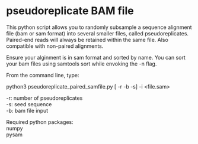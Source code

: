 # pseudoreplicate BAM file
This python script allows you to randomly subsample a sequence alignment file (bam or sam format) into several smaller files, called pseudoreplicates. Paired-end reads will always be retained within the same file. Also compatible with non-paired alignments. 

Ensure your alginment is in sam format and sorted by name. You can sort your bam files using samtools sort while envoking the -n flag.

From the command line, type:

python3 pseudoreplicate_paired_samfile.py [ -r -b -s] -i <file.sam>

-r: number of pseudoreplicates\
-s: seed sequence\
-b: bam file input

Required python packages:\
numpy \
pysam
